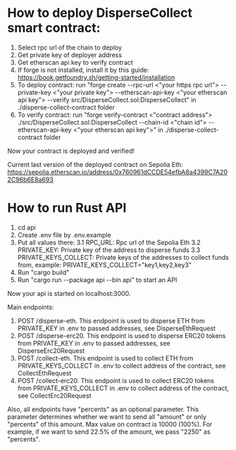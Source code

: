 # How to deploy DisperseCollect smart contract:

1. Select rpc url of the chain to deploy
2. Get private key of deployer address
3. Get etherscan api key to verify contract
4. If forge is not installed, install it by this guide: https://book.getfoundry.sh/getting-started/installation
5. To deploy contract: run "forge create --rpc-url <"your https rpc url"> --private-key <"your private key"> --etherscan-api-key <"your etherscan api key"> --verify src/DisperseCollect.sol:DisperseCollect" in ./disperse-collect-contract folder
6. To verify contract: run "forge verify-contract <"contract address"> ./src/DisperseCollect.sol:DisperseCollect --chain-id <"chain id"> --etherscan-api-key <"your etherscan api key">" in ./disperse-collect-contract folder

Now your contract is deployed and verified!

Current last version of the deployed contract on Sepolia Eth: https://sepolia.etherscan.io/address/0x760961dCCDE54efbA8a4399C7A202C96b6E8a693

# How to run Rust API

1. cd api
2. Create .env file by .env.example
3. Put all values there:
   3.1 RPC_URL: Rpc url of the Sepolia Eth
   3.2 PRIVATE_KEY: Private key of the address to disperse funds
   3.3 PRIVATE_KEYS_COLLECT: Private keys of the addresses to collect funds from, example: PRIVATE_KEYS_COLLECT="key1,key2,key3"
4. Run "cargo build"
5. Run "cargo run --package api --bin api" to start an API

Now your api is started on localhost:3000.

Main endpoints:

1. POST /disperse-eth. This endpoint is used to disperse ETH from PRIVATE_KEY in .env to passed addresses, see DisperseEthRequest
2. POST /disperse-erc20. This endpoint is used to disperse ERC20 tokens from PRIVATE_KEY in .env to passed addresses, see DisperseErc20Request
3. POST /collect-eth. This endpoint is used to collect ETH from PRIVATE_KEYS_COLLECT in .env to collect address of the contract, see CollectEthRequest
4. POST /collect-erc20. This endpoint is used to collect ERC20 tokens from PRIVATE_KEYS_COLLECT in .env to collect address of the contract, see CollectErc20Request

Also, all endpoints have "percents" as an optional parameter. This parameter determines whether we want to send all "amount" or only "percents" of this amount. Max value on contract is 10000 (100%). For example, if we want to send 22.5% of the amount, we pass "2250" as "percents".
